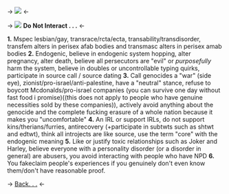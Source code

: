 -> ![](https://files.catbox.moe/6u9e86.webp) <-

-> ![](https://files.catbox.moe/962ics.gif) **Do Not Interact . . .** <-

**1.** Mspec lesbian/gay, transrace/rcta/ecta, transability/transdisorder, transfem alters in perisex afab bodies and transmasc alters in perisex amab bodies
**2.** Endogenic, believe in endogenic system hopping, alter pregnancy, alter death, believe all persecutors are "evil" or *purposefully* harm the system, believe in doubles or uncontrollable typing quirks, participate in source call / source dating
**3.** Call genocides a "war" (side eye), zionist/pro-israel/anti-palestine, have a "neutral" stance, refuse to boycott Mcdonalds/pro-israel companies (you can survive one day without fast food i promise)((this does not apply to people who have genuine necessities sold by these companies)), actively avoid anything about the genocide and the complete fucking erasure of a whole nation because it makes you "uncomfortable"
**4.** An IRL or support IRLs, do not support kins/therians/furries, antirecovery (+participate in subtwts such as shtwt and edtwt), think all introjects are like source, use the term "core" with the endogenic meaning
**5.** Like or justify toxic relationships such as Joker and Harley, believe everyone with a personality disorder (or a disorder in general) are abusers, you avoid interacting with people who have NPD
**6.** You fakeclaim people's experiences if you genuinely don't even know them/don't have reasonable proof.

-> [Back. . .](https://rentry.co/sonofgothamcity) <-